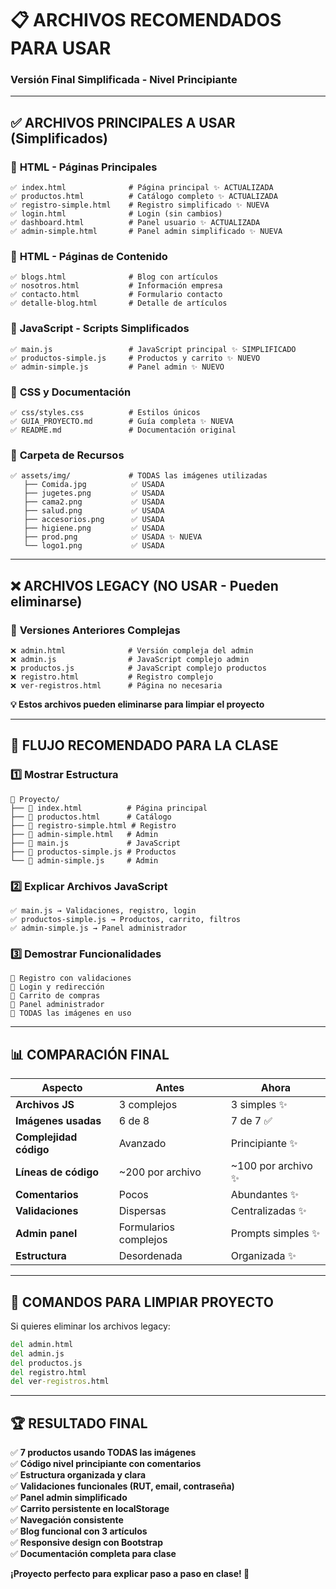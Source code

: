 # 📋 ARCHIVOS RECOMENDADOS PARA USAR
### Versión Final Simplificada - Nivel Principiante

---

## ✅ ARCHIVOS PRINCIPALES A USAR (Simplificados)

### 📄 **HTML - Páginas Principales**
```
✅ index.html              # Página principal ✨ ACTUALIZADA
✅ productos.html          # Catálogo completo ✨ ACTUALIZADA
✅ registro-simple.html    # Registro simplificado ✨ NUEVA
✅ login.html              # Login (sin cambios)
✅ dashboard.html          # Panel usuario ✨ ACTUALIZADA
✅ admin-simple.html       # Panel admin simplificado ✨ NUEVA
```

### 📄 **HTML - Páginas de Contenido**
```
✅ blogs.html              # Blog con artículos
✅ nosotros.html           # Información empresa
✅ contacto.html           # Formulario contacto
✅ detalle-blog.html       # Detalle de artículos
```

### 📄 **JavaScript - Scripts Simplificados**
```
✅ main.js                 # JavaScript principal ✨ SIMPLIFICADO
✅ productos-simple.js     # Productos y carrito ✨ NUEVO
✅ admin-simple.js         # Panel admin ✨ NUEVO
```

### 📄 **CSS y Documentación**
```
✅ css/styles.css          # Estilos únicos
✅ GUIA_PROYECTO.md        # Guía completa ✨ NUEVA
✅ README.md               # Documentación original
```

### 📁 **Carpeta de Recursos**
```
✅ assets/img/             # TODAS las imágenes utilizadas
   ├── Comida.jpg          ✅ USADA
   ├── jugetes.png         ✅ USADA
   ├── cama2.png           ✅ USADA
   ├── salud.png           ✅ USADA
   ├── accesorios.png      ✅ USADA
   ├── higiene.png         ✅ USADA
   ├── prod.png            ✅ USADA ✨ NUEVA
   └── logo1.png           ✅ USADA
```

---

## ❌ ARCHIVOS LEGACY (NO USAR - Pueden eliminarse)

### 📄 **Versiones Anteriores Complejas**
```
❌ admin.html              # Versión compleja del admin
❌ admin.js                # JavaScript complejo admin
❌ productos.js            # JavaScript complejo productos
❌ registro.html           # Registro complejo
❌ ver-registros.html      # Página no necesaria
```

**💡 Estos archivos pueden eliminarse para limpiar el proyecto**

---

## 🎯 FLUJO RECOMENDADO PARA LA CLASE

### 1️⃣ **Mostrar Estructura**
```
📁 Proyecto/
├── 📄 index.html          # Página principal
├── 📄 productos.html      # Catálogo
├── 📄 registro-simple.html # Registro
├── 📄 admin-simple.html   # Admin
├── 📄 main.js             # JavaScript
├── 📄 productos-simple.js # Productos
└── 📄 admin-simple.js     # Admin
```

### 2️⃣ **Explicar Archivos JavaScript**
```
✅ main.js → Validaciones, registro, login
✅ productos-simple.js → Productos, carrito, filtros
✅ admin-simple.js → Panel administrador
```

### 3️⃣ **Demostrar Funcionalidades**
```
🔹 Registro con validaciones
🔹 Login y redirección
🔹 Carrito de compras
🔹 Panel administrador
🔹 TODAS las imágenes en uso
```

---

## 📊 COMPARACIÓN FINAL

| Aspecto | Antes | Ahora |
|---------|-------|-------|
| **Archivos JS** | 3 complejos | 3 simples ✨ |
| **Imágenes usadas** | 6 de 8 | 7 de 7 ✅ |
| **Complejidad código** | Avanzado | Principiante ✨ |
| **Líneas de código** | ~200 por archivo | ~100 por archivo ✨ |
| **Comentarios** | Pocos | Abundantes ✨ |
| **Validaciones** | Dispersas | Centralizadas ✨ |
| **Admin panel** | Formularios complejos | Prompts simples ✨ |
| **Estructura** | Desordenada | Organizada ✨ |

---

## 🚀 COMANDOS PARA LIMPIAR PROYECTO

Si quieres eliminar los archivos legacy:

```cmd
del admin.html
del admin.js
del productos.js
del registro.html
del ver-registros.html
```

---

## 🏆 RESULTADO FINAL

✅ **7 productos usando TODAS las imágenes**  
✅ **Código nivel principiante con comentarios**  
✅ **Estructura organizada y clara**  
✅ **Validaciones funcionales (RUT, email, contraseña)**  
✅ **Panel admin simplificado**  
✅ **Carrito persistente en localStorage**  
✅ **Navegación consistente**  
✅ **Blog funcional con 3 artículos**  
✅ **Responsive design con Bootstrap**  
✅ **Documentación completa para clase**  

**¡Proyecto perfecto para explicar paso a paso en clase! 🎉**
